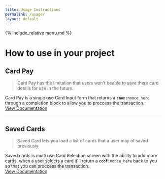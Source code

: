 ```yaml
---
title: Usage Instructions
permalink: /usage/
layout: default
---
```


{% include_relative menu.md %}

# How to use in your project

## Card Pay
> Card Pay has the limitation that users won't beable to save there card details for use in the future.

Card Pay is a single use Card Input form that returns a <code><strong>cnon:</strong>nonce_here</code> through a completion block to allow you to proccess the transaction.<br>
<a href="cardpay/">View Documentation</a>

<hr style="border-top: solid 1px #eff0f1; background: none;">

## Saved Cards
> Saved Card lets you load a list of cards that a user may of saved previously

Saved cards is multi use Card Selection screen with the ability to add more cards, when a user selects a card it'll return a <code><strong>ccof:</strong>nonce_here</code> back to you so that you can proccess the transaction.<br>
<a href="savedcards/">View Documentation</a>

